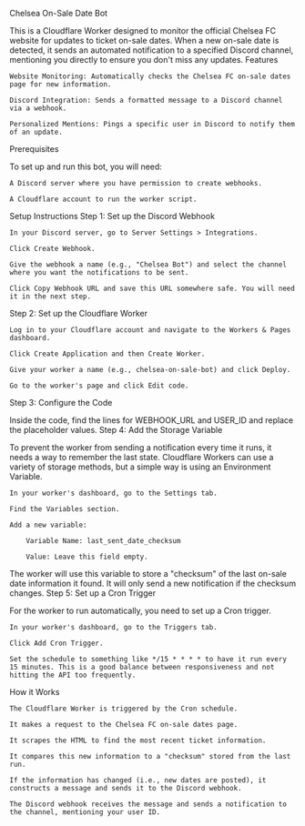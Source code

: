Chelsea On-Sale Date Bot

This is a Cloudflare Worker designed to monitor the official Chelsea FC website for updates to ticket on-sale dates. When a new on-sale date is detected, it sends an automated notification to a specified Discord channel, mentioning you directly to ensure you don't miss any updates.
Features

    Website Monitoring: Automatically checks the Chelsea FC on-sale dates page for new information.

    Discord Integration: Sends a formatted message to a Discord channel via a webhook.

    Personalized Mentions: Pings a specific user in Discord to notify them of an update.

Prerequisites

To set up and run this bot, you will need:

    A Discord server where you have permission to create webhooks.

    A Cloudflare account to run the worker script.

Setup Instructions
Step 1: Set up the Discord Webhook

    In your Discord server, go to Server Settings > Integrations.

    Click Create Webhook.

    Give the webhook a name (e.g., "Chelsea Bot") and select the channel where you want the notifications to be sent.

    Click Copy Webhook URL and save this URL somewhere safe. You will need it in the next step.

Step 2: Set up the Cloudflare Worker

    Log in to your Cloudflare account and navigate to the Workers & Pages dashboard.

    Click Create Application and then Create Worker.

    Give your worker a name (e.g., chelsea-on-sale-bot) and click Deploy.

    Go to the worker's page and click Edit code.

Step 3: Configure the Code

Inside the code, find the lines for WEBHOOK_URL and USER_ID and replace the placeholder values.
Step 4: Add the Storage Variable

To prevent the worker from sending a notification every time it runs, it needs a way to remember the last state. Cloudflare Workers can use a variety of storage methods, but a simple way is using an Environment Variable.

    In your worker's dashboard, go to the Settings tab.

    Find the Variables section.

    Add a new variable:

        Variable Name: last_sent_date_checksum

        Value: Leave this field empty.

The worker will use this variable to store a "checksum" of the last on-sale date information it found. It will only send a new notification if the checksum changes.
Step 5: Set up a Cron Trigger

For the worker to run automatically, you need to set up a Cron trigger.

    In your worker's dashboard, go to the Triggers tab.

    Click Add Cron Trigger.

    Set the schedule to something like */15 * * * * to have it run every 15 minutes. This is a good balance between responsiveness and not hitting the API too frequently.

How it Works

    The Cloudflare Worker is triggered by the Cron schedule.

    It makes a request to the Chelsea FC on-sale dates page.

    It scrapes the HTML to find the most recent ticket information.

    It compares this new information to a "checksum" stored from the last run.

    If the information has changed (i.e., new dates are posted), it constructs a message and sends it to the Discord webhook.

    The Discord webhook receives the message and sends a notification to the channel, mentioning your user ID.
